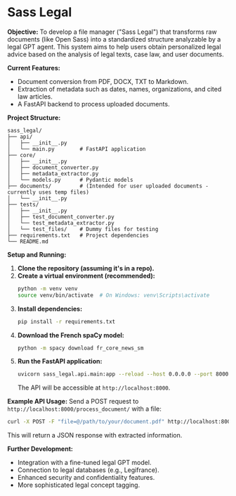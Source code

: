 # Sass Legal

**Objective:** To develop a file manager ("Sass Legal") that transforms raw documents (like Open Sass) into a standardized structure analyzable by a legal GPT agent. This system aims to help users obtain personalized legal advice based on the analysis of legal texts, case law, and user documents.

**Current Features:**
*   Document conversion from PDF, DOCX, TXT to Markdown.
*   Extraction of metadata such as dates, names, organizations, and cited law articles.
*   A FastAPI backend to process uploaded documents.

**Project Structure:**
```
sass_legal/
├── api/
│   ├── __init__.py
│   └── main.py        # FastAPI application
├── core/
│   ├── __init__.py
│   ├── document_converter.py
│   ├── metadata_extractor.py
│   └── models.py      # Pydantic models
├── documents/         # (Intended for user uploaded documents - currently uses temp files)
│   └── __init__.py
├── tests/
│   ├── __init__.py
│   ├── test_document_converter.py
│   └── test_metadata_extractor.py
│   └── test_files/    # Dummy files for testing
├── requirements.txt   # Project dependencies
└── README.md
```

**Setup and Running:**

1.  **Clone the repository (assuming it's in a repo).**
2.  **Create a virtual environment (recommended):**
    ```bash
    python -m venv venv
    source venv/bin/activate  # On Windows: venv\Scripts\activate
    ```
3.  **Install dependencies:**
    ```bash
    pip install -r requirements.txt
    ```
4.  **Download the French spaCy model:**
    ```bash
    python -m spacy download fr_core_news_sm
    ```
5.  **Run the FastAPI application:**
    ```bash
    uvicorn sass_legal.api.main:app --reload --host 0.0.0.0 --port 8000
    ```
    The API will be accessible at `http://localhost:8000`.

**Example API Usage:**
Send a POST request to `http://localhost:8000/process_document/` with a file:
```bash
curl -X POST -F "file=@/path/to/your/document.pdf" http://localhost:8000/process_document/
```

This will return a JSON response with extracted information.

**Further Development:**
*   Integration with a fine-tuned legal GPT model.
*   Connection to legal databases (e.g., Legifrance).
*   Enhanced security and confidentiality features.
*   More sophisticated legal concept tagging.
